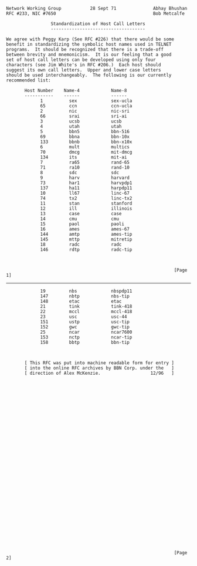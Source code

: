     Network Working Group           28 Sept 71              Abhay Bhushan
    RFC #233, NIC #7650                                     Bob Metcalfe

                     Standardization of Host Call Letters
                     ------------------------------------

    We agree with Peggy Karp (See RFC #226) that there would be some
    benefit in standardizing the symbolic host names used in TELNET
    programs.  It should be recognized that there is a trade-off
    between brevity and mnemonicism.  It is our feeling that a good
    set of host call letters can be developed using only four
    characters (see Jim White's in RFC #206.)  Each host should
    suggest its own call letters.  Upper and lower case letters
    should be used interchangeably.  The following is our currently
    recommended list:

           Host Number    Name-4            Name-8
           -----------    ------            ------
                 1          sex             sex-ucla
                 65         ccn             ccn-ucla
                 2          nic             nic-sri
                 66         srai            sri-ai
                 3          ucsb            ucsb
                 4          utah            utah
                 5          bbn5            bbn-516
                 69         bbna            bbn-10x
                 133        bbnb            bbn-x10x
                 6          mult            multics
                 70         dmcg            mit-dmcg
                 134        its             mit-ai
                 7          ra65            rand-65
                 71         ra10            rand-10
                 8          sdc             sdc
                 9          harv            harvard
                 73         har1            harvpdp1
                 137        ha11            harpdp11
                 10         ll67            linc-67
                 74         tx2             linc-tx2
                 11         stan            stanford
                 12         ill             illinois
                 13         case            case
                 14         cmu             cmu
                 15         paol            paoli
                 16         ames            ames-67
                 144        amtp            ames-tip
                 145        mttp            mitretip
                 18         radc            radc
                 146        rdtp            radc-tip



                                                                    [Page 1]

------------------------------------------------------------------------

``` newpage
             19         nbs             nbspdp11
             147        nbtp            nbs-tip
             148        etac            etac
             21         tink            tink-418
             22         mccl            mccl-418
             23         usc             usc-44
             151        ustp            usc-tip
             152        gwc             gwc-tip
             25         ncar            ncar7600
             153        nctp            ncar-tip
             158        bbtp            bbn-tip



       [ This RFC was put into machine readable form for entry ]
       [ into the online RFC archives by BBN Corp. under the   ]
       [ direction of Alex McKenzie.                   12/96   ]


































                                                                [Page 2]
```
